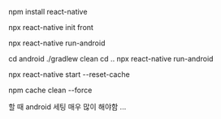 npm install react-native


npx react-native init front


npx react-native run-android




cd android
./gradlew clean
cd ..
npx react-native run-android


npx react-native start --reset-cache

npm cache clean --force


할 때
android 세팅 매우 많이 해야함 ...